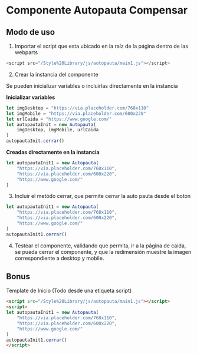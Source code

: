 # Componente Autopauta Compensar

## Modo de uso 

1. Importar el script que esta ubicado en la raíz de la página dentro de las webparts

```javascript
<script src="/Style%20Library/js/autopauta/main1.js"></script>
```

2. Crear la instancia del componente 

Se pueden inicializar variables o incluirlas directamente en la instancia

**Inicializar variables**
```javascript
let imgDesktop = "https://via.placeholder.com/768x110"
let imgMobile = "https://via.placeholder.com/600x220"
let urlCaida = "https://www.google.com/"
let autopautaInit = new Autopauta(
    imgDesktop, imgMobile, urlCaida
)
autopautaInit.cerrar()
```
**Creadas directamente en la instancia**
```javascript
let autopautaInit1 = new Autopauta(
    "https://via.placeholder.com/768x110",
    "https://via.placeholder.com/600x220",
    "https://www.google.com/"
)
```

3. Incluir el metódo cerrar, que permite cerrar la auto pauta desde el botón

```javascript
let autopautaInit1 = new Autopauta(
    "https://via.placeholder.com/768x110",
    "https://via.placeholder.com/600x220",
    "https://www.google.com/"
)
autopautaInit1.cerrar()
```

4. Testear el componente, validando que permita, ir a la página de caida, se pueda cerrar el componente, y que la redimensión muestre la imagen correspondiente a desktop y mobile. 

## Bonus 

Template de Inicio (Todo desde una etiqueta script)

```html
<script src="/Style%20Library/js/autopauta/main1.js"></script>
<script>
let autopautaInit1 = new Autopauta(
    "https://via.placeholder.com/768x110",
    "https://via.placeholder.com/600x220",
    "https://www.google.com/"
)
autopautaInit1.cerrar()
</script>
```